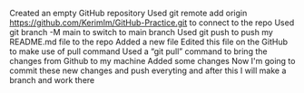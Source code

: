 Created an empty GitHub repository
Used git remote add origin https://github.com/KerimIm/GitHub-Practice.git to connect to the repo
Used git branch -M main to switch to main branch
Used git push to push my README.md file to the repo
Added a new file
Edited this file on the GitHub to make use of pull command
Used a “git pull” command to bring the changes from Github to my machine
Added some changes
Now I'm going to commit these new changes and push everyting and after this I will make a branch and work there
